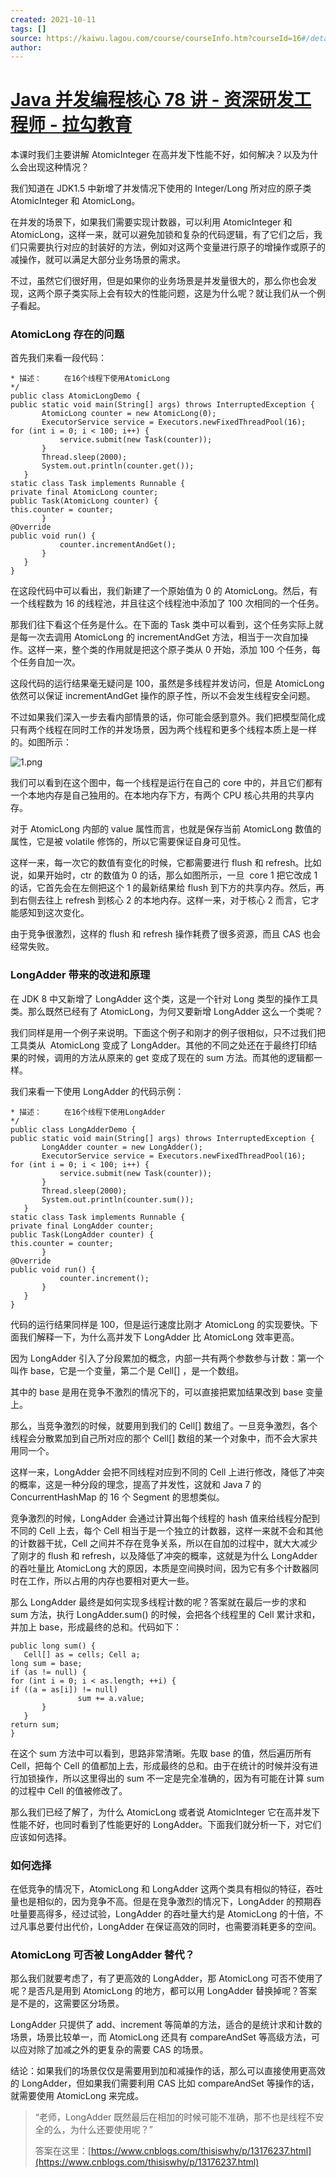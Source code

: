 ```yaml
---
created: 2021-10-11
tags: []
source: https://kaiwu.lagou.com/course/courseInfo.htm?courseId=16#/detail/pc?id=238
author: 
---
```


# [Java 并发编程核心 78 讲 - 资深研发工程师 - 拉勾教育](https://kaiwu.lagou.com/course/courseInfo.htm?courseId=16#/detail/pc?id=238)


本课时我们主要讲解 AtomicInteger 在高并发下性能不好，如何解决？以及为什么会出现这种情况？

我们知道在 JDK1.5 中新增了并发情况下使用的 Integer/Long 所对应的原子类 AtomicInteger 和 AtomicLong。

在并发的场景下，如果我们需要实现计数器，可以利用 AtomicInteger 和 AtomicLong，这样一来，就可以避免加锁和复杂的代码逻辑，有了它们之后，我们只需要执行对应的封装好的方法，例如对这两个变量进行原子的增操作或原子的减操作，就可以满足大部分业务场景的需求。

不过，虽然它们很好用，但是如果你的业务场景是并发量很大的，那么你也会发现，这两个原子类实际上会有较大的性能问题，这是为什么呢？就让我们从一个例子看起。

### AtomicLong 存在的问题

首先我们来看一段代码：

```
* 描述：     在16个线程下使用AtomicLong
*/
public class AtomicLongDemo {
public static void main(String[] args) throws InterruptedException {
       AtomicLong counter = new AtomicLong(0);
       ExecutorService service = Executors.newFixedThreadPool(16);
for (int i = 0; i < 100; i++) {
           service.submit(new Task(counter));
       }
       Thread.sleep(2000);
       System.out.println(counter.get());
   }
static class Task implements Runnable {
private final AtomicLong counter;
public Task(AtomicLong counter) {
this.counter = counter;
       }
@Override
public void run() {
           counter.incrementAndGet();
       }
   }
}
```

在这段代码中可以看出，我们新建了一个原始值为 0 的 AtomicLong。然后，有一个线程数为 16 的线程池，并且往这个线程池中添加了 100 次相同的一个任务。

那我们往下看这个任务是什么。在下面的 Task 类中可以看到，这个任务实际上就是每一次去调用 AtomicLong 的 incrementAndGet 方法，相当于一次自加操作。这样一来，整个类的作用就是把这个原子类从 0 开始，添加 100 个任务，每个任务自加一次。

这段代码的运行结果毫无疑问是 100，虽然是多线程并发访问，但是 AtomicLong 依然可以保证 incrementAndGet 操作的原子性，所以不会发生线程安全问题。

不过如果我们深入一步去看内部情景的话，你可能会感到意外。我们把模型简化成只有两个线程在同时工作的并发场景，因为两个线程和更多个线程本质上是一样的。如图所示：

![1.png](https://s0.lgstatic.com/i/image6/M00/44/55/Cgp9HWC-6OWAOb6NAAC1SVqjdK8226.png)

我们可以看到在这个图中，每一个线程是运行在自己的 core 中的，并且它们都有一个本地内存是自己独用的。在本地内存下方，有两个 CPU 核心共用的共享内存。

对于 AtomicLong 内部的 value 属性而言，也就是保存当前 AtomicLong 数值的属性，它是被 volatile 修饰的，所以它需要保证自身可见性。

这样一来，每一次它的数值有变化的时候，它都需要进行 flush 和 refresh。比如说，如果开始时，ctr 的数值为 0 的话，那么如图所示，一旦  core 1 把它改成 1 的话，它首先会在左侧把这个 1 的最新结果给 flush 到下方的共享内存。然后，再到右侧去往上 refresh 到核心 2 的本地内存。这样一来，对于核心 2 而言，它才能感知到这次变化。

由于竞争很激烈，这样的 flush 和 refresh 操作耗费了很多资源，而且 CAS 也会经常失败。

### LongAdder 带来的改进和原理

在 JDK 8 中又新增了 LongAdder 这个类，这是一个针对 Long 类型的操作工具类。那么既然已经有了 AtomicLong，为何又要新增 LongAdder 这么一个类呢？

我们同样是用一个例子来说明。下面这个例子和刚才的例子很相似，只不过我们把工具类从  AtomicLong 变成了 LongAdder。其他的不同之处还在于最终打印结果的时候，调用的方法从原来的 get 变成了现在的 sum 方法。而其他的逻辑都一样。

我们来看一下使用 LongAdder 的代码示例：

```
* 描述：     在16个线程下使用LongAdder
*/
public class LongAdderDemo {
public static void main(String[] args) throws InterruptedException {
       LongAdder counter = new LongAdder();
       ExecutorService service = Executors.newFixedThreadPool(16);
for (int i = 0; i < 100; i++) {
           service.submit(new Task(counter));
       }
       Thread.sleep(2000);
       System.out.println(counter.sum());
   }
static class Task implements Runnable {
private final LongAdder counter;
public Task(LongAdder counter) {
this.counter = counter;
       }
@Override
public void run() {
           counter.increment();
       }
   }
}
```

代码的运行结果同样是 100，但是运行速度比刚才 AtomicLong 的实现要快。下面我们解释一下，为什么高并发下 LongAdder 比 AtomicLong 效率更高。

因为 LongAdder 引入了分段累加的概念，内部一共有两个参数参与计数：第一个叫作 base，它是一个变量，第二个是 Cell\[\] ，是一个数组。

其中的 base 是用在竞争不激烈的情况下的，可以直接把累加结果改到 base 变量上。

那么，当竞争激烈的时候，就要用到我们的 Cell\[\] 数组了。一旦竞争激烈，各个线程会分散累加到自己所对应的那个 Cell\[\] 数组的某一个对象中，而不会大家共用同一个。

这样一来，LongAdder 会把不同线程对应到不同的 Cell 上进行修改，降低了冲突的概率，这是一种分段的理念，提高了并发性，这就和 Java 7 的 ConcurrentHashMap 的 16 个 Segment 的思想类似。

竞争激烈的时候，LongAdder 会通过计算出每个线程的 hash 值来给线程分配到不同的 Cell 上去，每个 Cell 相当于是一个独立的计数器，这样一来就不会和其他的计数器干扰，Cell 之间并不存在竞争关系，所以在自加的过程中，就大大减少了刚才的 flush 和 refresh，以及降低了冲突的概率，这就是为什么 LongAdder 的吞吐量比 AtomicLong 大的原因，本质是空间换时间，因为它有多个计数器同时在工作，所以占用的内存也要相对更大一些。

那么 LongAdder 最终是如何实现多线程计数的呢？答案就在最后一步的求和 sum 方法，执行 LongAdder.sum() 的时候，会把各个线程里的 Cell 累计求和，并加上 base，形成最终的总和。代码如下：

```
public long sum() {
   Cell[] as = cells; Cell a;
long sum = base;
if (as != null) {
for (int i = 0; i < as.length; ++i) {
if ((a = as[i]) != null)
               sum += a.value;
       }
   }
return sum;
}
```

在这个 sum 方法中可以看到，思路非常清晰。先取 base 的值，然后遍历所有 Cell，把每个 Cell 的值都加上去，形成最终的总和。由于在统计的时候并没有进行加锁操作，所以这里得出的 sum 不一定是完全准确的，因为有可能在计算 sum 的过程中 Cell 的值被修改了。

那么我们已经了解了，为什么 AtomicLong 或者说 AtomicInteger 它在高并发下性能不好，也同时看到了性能更好的 LongAdder。下面我们就分析一下，对它们应该如何选择。

### 如何选择

在低竞争的情况下，AtomicLong 和 LongAdder 这两个类具有相似的特征，吞吐量也是相似的，因为竞争不高。但是在竞争激烈的情况下，LongAdder 的预期吞吐量要高得多，经过试验，LongAdder 的吞吐量大约是 AtomicLong 的十倍，不过凡事总要付出代价，LongAdder 在保证高效的同时，也需要消耗更多的空间。

### AtomicLong 可否被 LongAdder 替代？

那么我们就要考虑了，有了更高效的 LongAdder，那 AtomicLong 可否不使用了呢？是否凡是用到 AtomicLong 的地方，都可以用 LongAdder 替换掉呢？答案是不是的，这需要区分场景。

LongAdder 只提供了 add、increment 等简单的方法，适合的是统计求和计数的场景，场景比较单一，而 AtomicLong 还具有 compareAndSet 等高级方法，可以应对除了加减之外的更复杂的需要 CAS 的场景。

结论：如果我们的场景仅仅是需要用到加和减操作的话，那么可以直接使用更高效的 LongAdder，但如果我们需要利用 CAS 比如 compareAndSet 等操作的话，就需要使用 AtomicLong 来完成。

> “老师，LongAdder 既然最后在相加的时候可能不准确，那不也是线程不安全的么，为什么还要使用呢？”
> 
> 答案在这里：[https://www.cnblogs.com/thisiswhy/p/13176237.html](https://www.cnblogs.com/thisiswhy/p/13176237.html)
